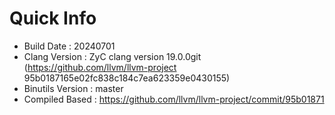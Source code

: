 # Quick Info
* Build Date : 20240701
* Clang Version : ZyC clang version 19.0.0git (https://github.com/llvm/llvm-project 95b0187165e02fc838c184c7ea623359e0430155)
* Binutils Version : master
* Compiled Based : https://github.com/llvm/llvm-project/commit/95b01871

